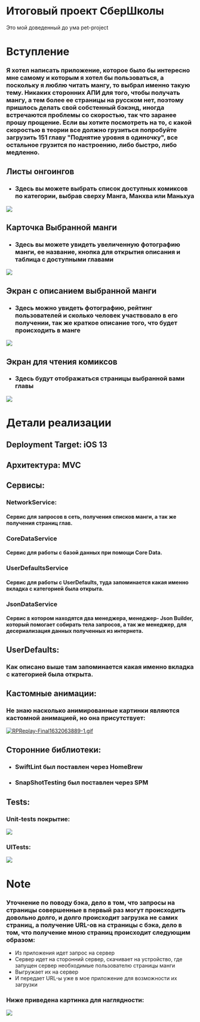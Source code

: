 # Итоговый проект СберШколы
Это мой доведенный до ума pet-project
# Вступление
### Я хотел написать приложение, которое было бы интересно мне самому и которым я хотел бы пользоваться, а поскольку я люблю читать мангу, то выбрал именно такую тему. Никаких сторонних АПИ для того, чтобы получать мангу, а тем более ее страницы на русском нет, поэтому пришлось делать свой собстенный бэкэнд, иногда встречаются проблемы со скоростью, так что заранее прошу прощение. Если вы хотите посмотреть на то, с какой скоростью в теории все должно грузиться попробуйте загрузить 151 главу "Поднятие уровня в одиночку", все остальное грузится по настроению, либо быстро, либо медленно.

## Листы онгоингов
* ### Здесь вы можете выбрать список доступных комиксов по категории, выбрав сверху Манга, Манхва или Маньхуа
![](https://i.postimg.cc/T3mRbR2h/IMG-8814.png)

## Карточка Выбранной манги
* ### Здесь вы можете увидеть увеличенную фотографию манги, ее название, кнопка для открытия описания и таблица с доступными главами
![](https://i.postimg.cc/hj4gNTL7/IMG-8815.png)

## Экран с описанием выбранной манги
* ### Здесь можно увидеть фотографию, рейтинг пользователей и сколько человек участвовало в его получении, так же краткое описание того, что будет происходить в манге
![](https://i.postimg.cc/W4wT9Xkv/IMG-8816.png)

## Экран для чтения комиксов 
* ### Здесь будут отображаться страницы выбранной вами главы
![](https://i.postimg.cc/cHDZWChk/IMG-8817.png)

# Детали реализации
## Deployment Target: iOS 13

## Архитектура: MVC

## Сервисы:
### NetworkService:
#### Сервис для запросов в сеть, получения списков манги, а так же получения страниц глав.
### CoreDataService
#### Сервис для работы с базой данных при помощи Core Data.
### UserDefaultsService
#### Сервис для работы с UserDefaults, туда запоминается какая именно вкладка с категорией была открыта.
### JsonDataService
#### Сервис в котором находятся два менеджера, менеджер- Json Builder, который помогает собирать тела запросов, а так же менеджер, для десериализация данных полученных из интернета.

## UserDefaults:
### Как описано выше там запоминается какая именно вкладка с категорией была открыта.

## Кастомные анимации: 
### Не знаю насколько анимированные картинки являются кастомной анимацией, но она присутствует:
[![RPReplay-Final1632063889-1.gif](https://i.postimg.cc/pLRJ3JGZ/RPReplay-Final1632063889-1.gif)](https://postimg.cc/PPVDwYkp)

## Cторонние библиотеки:
* ### SwiftLint был поставлен через HomeBrew
* ### SnapShotTesting был поставлен через SPM

## Tests:
### Unit-tests покрытие:
![](https://i.postimg.cc/76D7dHYW/code-Coverage.png)
### UITests:
![](https://i.postimg.cc/Y0DWvQN5/UITests.png)

#  Note
### Уточнение по поводу бэка, дело в том, что запросы на страницы совершенные в первый раз могут происходить довольно долго, и долго происходит загрузка не самих страниц, а получение URL-ов на страницы с бэка, дело в том, что получение мною страниц происходит следующим образом: 
* Из приложения идет запрос на сервер
* Сервер идет на сторонний сервер, скачивает на устройство, где запущен сервер необходимые пользователю страницы манги
* Выгружает их на сервер 
* И передает URL-ы уже в мое приложение для возможности их загрузки
### Ниже приведена картинка для наглядности:
![](https://i.postimg.cc/0jyS5VSG/server.png)
